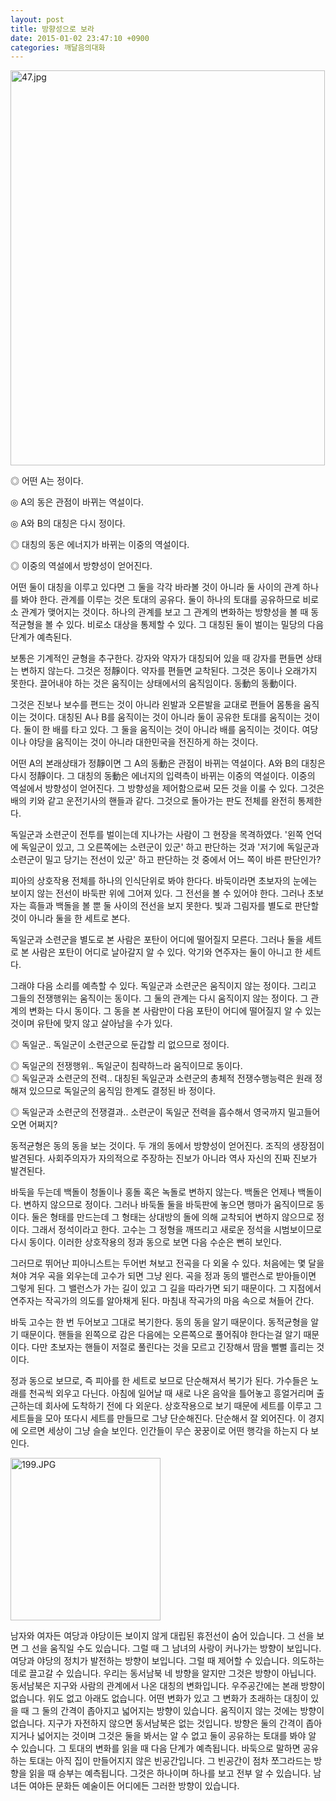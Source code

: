 ```yaml
---
layout: post
title: 방향성으로 보라
date: 2015-01-02 23:47:10 +0900
categories: 깨달음의대화
---
```


<img src="assets/attach/images/198/039/552/47.jpg" alt="47.jpg" width="503" height="632" /> 

  


  




  


◎ 어떤 A는 정이다.   
      
◎ A의 동은 관점이 바뀌는 역설이다.   
      
◎ A와 B의 대칭은 다시 정이다.   
      
◎ 대칭의 동은 에너지가 바뀌는 이중의 역설이다.   
      
◎ 이중의 역설에서 방향성이 얻어진다. 

  


어떤 둘이 대칭을 이루고 있다면 그 둘을 각각 바라볼 것이 아니라 둘 사이의 관계 하나를 봐야 한다. 관계를 이루는 것은 토대의 공유다. 둘이 하나의 토대를 공유하므로 비로소 관계가 맺어지는 것이다. 하나의 관계를 보고 그 관계의 변화하는 방향성을 볼 때 동적균형을 볼 수 있다. 비로소 대상을 통제할 수 있다. 그 대칭된 둘이 벌이는 밀당의 다음 단계가 예측된다. 

  


보통은 기계적인 균형을 추구한다. 강자와 약자가 대칭되어 있을 때 강자를 편들면 상태는 변하지 않는다. 그것은 정靜이다. 약자를 편들면 교착된다. 그것은 동이나 오래가지 못한다. 끌어내야 하는 것은 움직이는 상태에서의 움직임이다. 동動의 동動이다. 

  


그것은 진보나 보수를 편드는 것이 아니라 왼발과 오른발을 교대로 편들어 몸통을 움직이는 것이다. 대칭된 A나 B를 움직이는 것이 아니라 둘이 공유한 토대를 움직이는 것이다. 둘이 한 배를 타고 있다. 그 둘을 움직이는 것이 아니라 배를 움직이는 것이다. 여당이나 야당을 움직이는 것이 아니라 대한민국을 전진하게 하는 것이다. 

  


어떤 A의 본래상태가 정靜이면 그 A의 동動은 관점이 바뀌는 역설이다. A와 B의 대칭은 다시 정靜이다. 그 대칭의 동動은 에너지의 입력측이 바뀌는 이중의 역설이다. 이중의 역설에서 방향성이 얻어진다. 그 방향성을 제어함으로써 모든 것을 이룰 수 있다. 그것은 배의 키와 같고 운전기사의 핸들과 같다. 그것으로 돌아가는 판도 전체를 완전히 통제한다. 

  


독일군과 소련군이 전투를 벌이는데 지나가는 사람이 그 현장을 목격하였다. '왼쪽 언덕에 독일군이 있고, 그 오른쪽에는 소련군이 있군' 하고 판단하는 것과 '저기에 독일군과 소련군이 밀고 당기는 전선이 있군' 하고 판단하는 것 중에서 어느 쪽이 바른 판단인가? 

  


피아의 상호작용 전체를 하나의 인식단위로 봐야 한다다. 바둑이라면 초보자의 눈에는 보이지 않는 전선이 바둑판 위에 그어져 있다. 그 전선을 볼 수 있어야 한다. 그러나 초보자는 흑들과 백돌을 볼 뿐 둘 사이의 전선을 보지 못한다. 빛과 그림자를 별도로 판단할 것이 아니라 둘을 한 세트로 본다. 

  


독일군과 소련군을 별도로 본 사람은 포탄이 어디에 떨어질지 모른다. 그러나 둘을 세트로 본 사람은 포탄이 어디로 날아갈지 알 수 있다. 악기와 연주자는 둘이 아니고 한 세트다. 

  


그래야 다음 소리를 예측할 수 있다. 독일군과 소련군은 움직이지 않는 정이다. 그리고 그들의 전쟁행위는 움직이는 동이다. 그 둘의 관계는 다시 움직이지 않는 정이다. 그 관계의 변화는 다시 동이다. 그 동을 본 사람만이 다음 포탄이 어디에 떨어질지 알 수 있는 것이며 유탄에 맞지 않고 살아남을 수가 있다. 

  


◎ 독일군.. 독일군이 소련군으로 둔갑할 리 없으므로 정이다.   
      
◎ 독일군의 전쟁행위.. 독일군이 침략하느라 움직이므로 동이다.    
◎ 독일군과 소련군의 전력.. 대칭된 독일군과 소련군의 총체적 전쟁수행능력은 원래 정해져 있으므로 독일군의 움직임 한계도 결정된 바 정이다.   
      
◎ 독일군과 소련군의 전쟁결과.. 소련군이 독일군 전력을 흡수해서 영국까지 밀고들어오면 어쩌지? 

  


동적균형은 동의 동을 보는 것이다. 두 개의 동에서 방향성이 얻어진다. 조직의 생장점이 발견된다. 사회주의자가 자의적으로 주장하는 진보가 아니라 역사 자신의 진짜 진보가 발견된다. 

  


바둑을 두는데 백돌이 청돌이나 홍돌 혹은 녹돌로 변하지 않는다. 백돌은 언제나 백돌이다. 변하지 않으므로 정이다. 그러나 바둑돌 둘을 바둑판에 놓으면 행마가 움직이므로 동이다. 둘은 형태를 만드는데 그 형태는 상대방의 돌에 의해 교착되어 변하지 않으므로 정이다. 그래서 정석이라고 한다. 고수는 그 정형을 깨뜨리고 새로운 정석을 시범보이므로 다시 동이다. 이러한 상호작용의 정과 동으로 보면 다음 수순은 뻔히 보인다. 

  


그러므로 뛰어난 피아니스트는 두어번 쳐보고 전곡을 다 외울 수 있다. 처음에는 몇 달을 쳐야 겨우 곡을 외우는데 고수가 되면 그냥 왼다. 곡을 정과 동의 밸런스로 받아들이면 그렇게 된다. 그 밸런스가 가는 길이 있고 그 길을 따라가면 되기 때문이다. 그 지점에서 연주자는 작곡가의 의도를 알아채게 된다. 마침내 작곡가의 마음 속으로 쳐들어 간다. 

  


바둑 고수는 한 번 두어보고 그대로 복기한다. 동의 동을 알기 때문이다. 동적균형을 알기 때문이다. 핸들을 왼쪽으로 감은 다음에는 오른쪽으로 풀어줘야 한다는걸 알기 때문이다. 다만 초보자는 핸들이 저절로 풀린다는 것을 모르고 긴장해서 땀을 뻘뻘 흘리는 것이다. 

  


정과 동으로 보므로, 즉 피아를 한 세트로 보므로 단순해져서 복기가 된다. 가수들은 노래를 천곡씩 외우고 다닌다. 아침에 일어날 때 새로 나온 음악을 틀어놓고 흥얼거리며 출근하는데 회사에 도착하기 전에 다 외운다. 상호작용으로 보기 때문에 세트를 이루고 그 세트들을 모아 또다시 세트를 만들므로 그냥 단순해진다. 단순해서 잘 외어진다. 이 경지에 오르면 세상이 그냥 슬슬 보인다. 인간들이 무슨 꿍꿍이로 어떤 행각을 하는지 다 보인다. 

  


  



 
<img src="assets/attach/images/198/039/552/199.JPG" alt="199.JPG" width="240" height="260" /> 

  


남자와 여자든 여당과 야당이든 보이지 않게 대립된 휴전선이 숨어 있습니다. 그 선을 보면 그 선을 움직일 수도 있습니다. 그럴 때 그 남녀의 사랑이 커나가는 방향이 보입니다. 여당과 야당의 정치가 발전하는 방향이 보입니다. 그럴 때 제어할 수 있습니다. 의도하는 데로 끌고갈 수 있습니다. 우리는 동서남북 네 방향을 알지만 그것은 방향이 아닙니다. 동서남북은 지구와 사람의 관계에서 나온 대칭의 변화입니다. 우주공간에는 본래 방향이 없습니다. 위도 없고 아래도 없습니다. 어떤 변화가 있고 그 변화가 초래하는 대칭이 있을 때 그 둘의 간격이 좁아지고 넓어지는 방향이 있습니다. 움직이지 않는 것에는 방향이 없습니다. 지구가 자전하지 않으면 동서남북은 없는 것입니다. 방향은 둘의 간격이 좁아지거나 넓어지는 것이며 그것은 둘을 봐서는 알 수 없고 둘이 공유하는 토대를 봐야 알 수 있습니다. 그 토대의 변화를 읽을 때 다음 단계가 예측됩니다. 바둑으로 말하면 공유하는 토대는 아직 집이 만들어지지 않은 빈공간입니다. 그 빈공간이 점차 쪼그라드는 방향을 읽을 때 승부는 예측됩니다. 그것은 하나이며 하나를 보고 전부 알 수 있습니다. 남녀든 여야든 문화든 예술이든 어디에든 그러한 방향이 있습니다.
